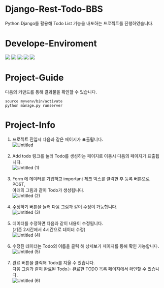 # Django-Rest-Todo-BBS
Python Django를 활용해 Todo List 기능을 내포하는 프로젝트를 진행하였습니다.

# Develope-Enviroment
<a href="https://www.python.org/" onClick=""><img src="https://img.shields.io/badge/Python-3776AB?style=flat-square&logo=Python&logoColor=white"/></a>
<a href="https://nodejs.org/en" onClick=""><img src="https://img.shields.io/badge/Django-092E20?style=flat-square&logo=Django&logoColor=white"/></a>
<a href="https://getbootstrap.com/" onClick=""><img src="https://img.shields.io/badge/Bootstrap-7952B3?style=flat-square&logo=Bootstrap&logoColor=white"/></a>
<a href="https://ubuntu.com/" onClick=""><img src="https://img.shields.io/badge/Ubuntu-E95420?style=flat-square&logo=Ubuntu&logoColor=white"/></a>
<a href="https://code.visualstudio.com/" onClick=""><img src="https://img.shields.io/badge/VsCode-007ACC?style=flat-square&logo=Visual Studio Code&logoColor=white"/></a>

# Project-Guide
다음의 커맨드를 통해 결과물을 확인할 수 있습니다.
<pre>
<code>source myvenv/bin/activate
python manage.py runserver</code></pre>

# Project-Info
1. 프로젝트 진입시 다음과 같은 페이지가 표출됩니다.<br>
![Untitled](https://github.com/JenSeop/Django-Rest-Todo-BBS/assets/95238604/260086ec-6ecd-46c3-827e-3a5a3d45a429)<br><br>
2. Add todo 링크를 눌러 Todo를 생성하는 페이지로 이동시 다음의 페이지가 표출됩니다.<br>
![Untitled (1)](https://github.com/JenSeop/Django-Rest-Todo-BBS/assets/95238604/f60f372b-55d7-436b-b9cc-9cd60dbaeddf)<br><br>
3. Form 에 데이터를 기입하고 important 체크 박스를 클릭한 후 등록 버튼으로 POST,<br>
   아래의 그림과 같이 Todo가 생성됩니다.<br>
![Untitled (2)](https://github.com/JenSeop/Django-Rest-Todo-BBS/assets/95238604/c72bc73b-4f31-458e-82be-ca7e045242cd)<br><br>
4. 수정하기 버튼을 눌러 다음 그림과 같이 수정이 가능합니다.<br>
![Untitled (3)](https://github.com/JenSeop/Django-Rest-Todo-BBS/assets/95238604/ef86e276-f939-4d2f-87af-3e2ed3817f56)<br><br>
5. 데이터를 수정하면 다음과 같이 내용이 수정됩니다.<br>(기존 2시간에서 4시간으로 데이터 수정)<br>
![Untitled (4)](https://github.com/JenSeop/Django-Rest-Todo-BBS/assets/95238604/576ab7c9-4dc6-4b48-a104-0b32b41102e7)<br><br>
6. 수정된 데이터는 Todo의 이름을 클릭 해 상세보기 페이지를 통해 확인 가능합니다.<br>
![Untitled (5)](https://github.com/JenSeop/Django-Rest-Todo-BBS/assets/95238604/51bed28e-908e-4011-8f9c-f561b77d39ef)<br><br>
7. 완료 버튼을 클릭해 Todo를 지울 수 있습니다.<br>다음 그림과 같이 완료된 Todo는 완료한 TODO 목록 페이지에서 확인할 수 있습니다.<br>
![Untitled (6)](https://github.com/JenSeop/Django-Rest-Todo-BBS/assets/95238604/e88a578b-b5b6-44b6-937a-e8a2e489d224)

